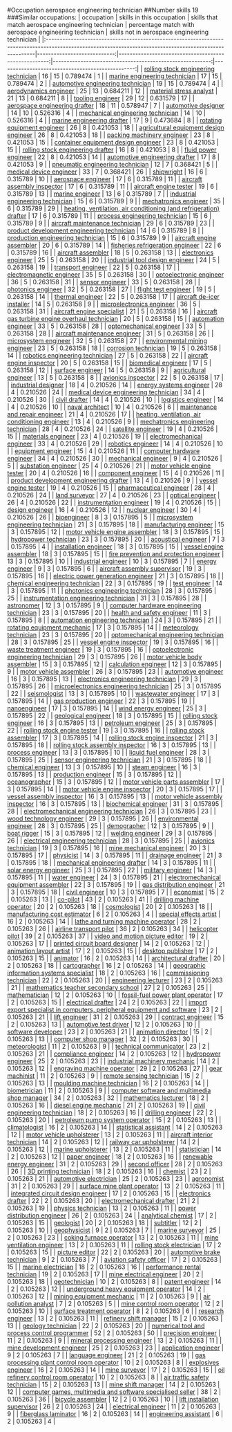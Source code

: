 #Occupation aerospace engineering technician
##Number skills 19
###Similar occupations:
| occupation                                                                                                                                              |   skills in this occupation |   skills that match aerospace engineering technician |   percentage match with aerospace engineering technician |   skills not in aerospace engineering technician |
|:--------------------------------------------------------------------------------------------------------------------------------------------------------|----------------------------:|-----------------------------------------------------:|---------------------------------------------------------:|-------------------------------------------------:|
| [rolling stock engineering technician](rolling_stock_engineering_technician.md)                                                                         |                          16 |                                                   15 |                                                 0.789474 |                                                1 |
| [marine engineering technician](marine_engineering_technician.md)                                                                                       |                          17 |                                                   15 |                                                 0.789474 |                                                2 |
| [automotive engineering technician](automotive_engineering_technician.md)                                                                               |                          19 |                                                   15 |                                                 0.789474 |                                                4 |
| [aerodynamics engineer](aerodynamics_engineer.md)                                                                                                       |                          25 |                                                   13 |                                                 0.684211 |                                               12 |
| [material stress analyst](material_stress_analyst.md)                                                                                                   |                          21 |                                                   13 |                                                 0.684211 |                                                8 |
| [tooling engineer](tooling_engineer.md)                                                                                                                 |                          29 |                                                   12 |                                                 0.631579 |                                               17 |
| [aerospace engineering drafter](aerospace_engineering_drafter.md)                                                                                       |                          18 |                                                   11 |                                                 0.578947 |                                                7 |
| [automotive designer](automotive_designer.md)                                                                                                           |                          14 |                                                   10 |                                                 0.526316 |                                                4 |
| [mechanical engineering technician](mechanical_engineering_technician.md)                                                                               |                          14 |                                                   10 |                                                 0.526316 |                                                4 |
| [marine engineering drafter](marine_engineering_drafter.md)                                                                                             |                          17 |                                                    9 |                                                 0.473684 |                                                8 |
| [rotating equipment engineer](rotating_equipment_engineer.md)                                                                                           |                          26 |                                                    8 |                                                 0.421053 |                                               18 |
| [agricultural equipment design engineer](agricultural_equipment_design_engineer.md)                                                                     |                          26 |                                                    8 |                                                 0.421053 |                                               18 |
| [packing machinery engineer](packing_machinery_engineer.md)                                                                                             |                          23 |                                                    8 |                                                 0.421053 |                                               15 |
| [container equipment design engineer](container_equipment_design_engineer.md)                                                                           |                          23 |                                                    8 |                                                 0.421053 |                                               15 |
| [rolling stock engineering drafter](rolling_stock_engineering_drafter.md)                                                                               |                          16 |                                                    8 |                                                 0.421053 |                                                8 |
| [fluid power engineer](fluid_power_engineer.md)                                                                                                         |                          22 |                                                    8 |                                                 0.421053 |                                               14 |
| [automotive engineering drafter](automotive_engineering_drafter.md)                                                                                     |                          17 |                                                    8 |                                                 0.421053 |                                                9 |
| [pneumatic engineering technician](pneumatic_engineering_technician.md)                                                                                 |                          12 |                                                    7 |                                                 0.368421 |                                                5 |
| [medical device engineer](medical_device_engineer.md)                                                                                                   |                          33 |                                                    7 |                                                 0.368421 |                                               26 |
| [shipwright](shipwright.md)                                                                                                                             |                          16 |                                                    6 |                                                 0.315789 |                                               10 |
| [aerospace engineer](aerospace_engineer.md)                                                                                                             |                          17 |                                                    6 |                                                 0.315789 |                                               11 |
| [aircraft assembly inspector](aircraft_assembly_inspector.md)                                                                                           |                          17 |                                                    6 |                                                 0.315789 |                                               11 |
| [aircraft engine tester](aircraft_engine_tester.md)                                                                                                     |                          19 |                                                    6 |                                                 0.315789 |                                               13 |
| [marine engineer](marine_engineer.md)                                                                                                                   |                          13 |                                                    6 |                                                 0.315789 |                                                7 |
| [industrial engineering technician](industrial_engineering_technician.md)                                                                               |                          15 |                                                    6 |                                                 0.315789 |                                                9 |
| [mechatronics engineer](mechatronics_engineer.md)                                                                                                       |                          35 |                                                    6 |                                                 0.315789 |                                               29 |
| [heating, ventilation, air conditioning (and refrigeration) drafter](heating,_ventilation,_air_conditioning_(and_refrigeration)_drafter.md)             |                          17 |                                                    6 |                                                 0.315789 |                                               11 |
| [process engineering technician](process_engineering_technician.md)                                                                                     |                          15 |                                                    6 |                                                 0.315789 |                                                9 |
| [aircraft maintenance technician](aircraft_maintenance_technician.md)                                                                                   |                          29 |                                                    6 |                                                 0.315789 |                                               23 |
| [product development engineering technician](product_development_engineering_technician.md)                                                             |                          14 |                                                    6 |                                                 0.315789 |                                                8 |
| [production engineering technician](production_engineering_technician.md)                                                                               |                          15 |                                                    6 |                                                 0.315789 |                                                9 |
| [aircraft engine assembler](aircraft_engine_assembler.md)                                                                                               |                          20 |                                                    6 |                                                 0.315789 |                                               14 |
| [fisheries refrigeration engineer](fisheries_refrigeration_engineer.md)                                                                                 |                          22 |                                                    6 |                                                 0.315789 |                                               16 |
| [aircraft assembler](aircraft_assembler.md)                                                                                                             |                          18 |                                                    5 |                                                 0.263158 |                                               13 |
| [electronics engineer](electronics_engineer.md)                                                                                                         |                          25 |                                                    5 |                                                 0.263158 |                                               20 |
| [industrial tool design engineer](industrial_tool_design_engineer.md)                                                                                   |                          24 |                                                    5 |                                                 0.263158 |                                               19 |
| [transport engineer](transport_engineer.md)                                                                                                             |                          22 |                                                    5 |                                                 0.263158 |                                               17 |
| [electromagnetic engineer](electromagnetic_engineer.md)                                                                                                 |                          35 |                                                    5 |                                                 0.263158 |                                               30 |
| [optoelectronic engineer](optoelectronic_engineer.md)                                                                                                   |                          36 |                                                    5 |                                                 0.263158 |                                               31 |
| [sensor engineer](sensor_engineer.md)                                                                                                                   |                          33 |                                                    5 |                                                 0.263158 |                                               28 |
| [photonics engineer](photonics_engineer.md)                                                                                                             |                          32 |                                                    5 |                                                 0.263158 |                                               27 |
| [flight test engineer](flight_test_engineer.md)                                                                                                         |                          19 |                                                    5 |                                                 0.263158 |                                               14 |
| [thermal engineer](thermal_engineer.md)                                                                                                                 |                          22 |                                                    5 |                                                 0.263158 |                                               17 |
| [aircraft de-icer installer](aircraft_de-icer_installer.md)                                                                                             |                          14 |                                                    5 |                                                 0.263158 |                                                9 |
| [microelectronics engineer](microelectronics_engineer.md)                                                                                               |                          36 |                                                    5 |                                                 0.263158 |                                               31 |
| [aircraft engine specialist](aircraft_engine_specialist.md)                                                                                             |                          21 |                                                    5 |                                                 0.263158 |                                               16 |
| [aircraft gas turbine engine overhaul technician](aircraft_gas_turbine_engine_overhaul_technician.md)                                                   |                          20 |                                                    5 |                                                 0.263158 |                                               15 |
| [automation engineer](automation_engineer.md)                                                                                                           |                          33 |                                                    5 |                                                 0.263158 |                                               28 |
| [optomechanical engineer](optomechanical_engineer.md)                                                                                                   |                          33 |                                                    5 |                                                 0.263158 |                                               28 |
| [aircraft maintenance engineer](aircraft_maintenance_engineer.md)                                                                                       |                          31 |                                                    5 |                                                 0.263158 |                                               26 |
| [microsystem engineer](microsystem_engineer.md)                                                                                                         |                          32 |                                                    5 |                                                 0.263158 |                                               27 |
| [environmental mining engineer](environmental_mining_engineer.md)                                                                                       |                          23 |                                                    5 |                                                 0.263158 |                                               18 |
| [corrosion technician](corrosion_technician.md)                                                                                                         |                          19 |                                                    5 |                                                 0.263158 |                                               14 |
| [robotics engineering technician](robotics_engineering_technician.md)                                                                                   |                          27 |                                                    5 |                                                 0.263158 |                                               22 |
| [aircraft engine inspector](aircraft_engine_inspector.md)                                                                                               |                          20 |                                                    5 |                                                 0.263158 |                                               15 |
| [biomedical engineer](biomedical_engineer.md)                                                                                                           |                          17 |                                                    5 |                                                 0.263158 |                                               12 |
| [surface engineer](surface_engineer.md)                                                                                                                 |                          14 |                                                    5 |                                                 0.263158 |                                                9 |
| [agricultural engineer](agricultural_engineer.md)                                                                                                       |                          13 |                                                    5 |                                                 0.263158 |                                                8 |
| [avionics inspector](avionics_inspector.md)                                                                                                             |                          22 |                                                    5 |                                                 0.263158 |                                               17 |
| [industrial designer](industrial_designer.md)                                                                                                           |                          18 |                                                    4 |                                                 0.210526 |                                               14 |
| [energy systems engineer](energy_systems_engineer.md)                                                                                                   |                          28 |                                                    4 |                                                 0.210526 |                                               24 |
| [medical device engineering technician](medical_device_engineering_technician.md)                                                                       |                          34 |                                                    4 |                                                 0.210526 |                                               30 |
| [civil drafter](civil_drafter.md)                                                                                                                       |                          14 |                                                    4 |                                                 0.210526 |                                               10 |
| [logistics engineer](logistics_engineer.md)                                                                                                             |                          14 |                                                    4 |                                                 0.210526 |                                               10 |
| [naval architect](naval_architect.md)                                                                                                                   |                          10 |                                                    4 |                                                 0.210526 |                                                6 |
| [maintenance and repair engineer](maintenance_and_repair_engineer.md)                                                                                   |                          21 |                                                    4 |                                                 0.210526 |                                               17 |
| [heating, ventilation, air conditioning engineer](heating,_ventilation,_air_conditioning_engineer.md)                                                   |                          13 |                                                    4 |                                                 0.210526 |                                                9 |
| [mechatronics engineering technician](mechatronics_engineering_technician.md)                                                                           |                          28 |                                                    4 |                                                 0.210526 |                                               24 |
| [satellite engineer](satellite_engineer.md)                                                                                                             |                          19 |                                                    4 |                                                 0.210526 |                                               15 |
| [materials engineer](materials_engineer.md)                                                                                                             |                          23 |                                                    4 |                                                 0.210526 |                                               19 |
| [electromechanical engineer](electromechanical_engineer.md)                                                                                             |                          33 |                                                    4 |                                                 0.210526 |                                               29 |
| [robotics engineer](robotics_engineer.md)                                                                                                               |                          14 |                                                    4 |                                                 0.210526 |                                               10 |
| [equipment engineer](equipment_engineer.md)                                                                                                             |                          15 |                                                    4 |                                                 0.210526 |                                               11 |
| [computer hardware engineer](computer_hardware_engineer.md)                                                                                             |                          34 |                                                    4 |                                                 0.210526 |                                               30 |
| [mechanical engineer](mechanical_engineer.md)                                                                                                           |                           9 |                                                    4 |                                                 0.210526 |                                                5 |
| [substation engineer](substation_engineer.md)                                                                                                           |                          25 |                                                    4 |                                                 0.210526 |                                               21 |
| [motor vehicle engine tester](motor_vehicle_engine_tester.md)                                                                                           |                          20 |                                                    4 |                                                 0.210526 |                                               16 |
| [component engineer](component_engineer.md)                                                                                                             |                          15 |                                                    4 |                                                 0.210526 |                                               11 |
| [product development engineering drafter](product_development_engineering_drafter.md)                                                                   |                          13 |                                                    4 |                                                 0.210526 |                                                9 |
| [vessel engine tester](vessel_engine_tester.md)                                                                                                         |                          19 |                                                    4 |                                                 0.210526 |                                               15 |
| [pharmaceutical engineer](pharmaceutical_engineer.md)                                                                                                   |                          28 |                                                    4 |                                                 0.210526 |                                               24 |
| [land surveyor](land_surveyor.md)                                                                                                                       |                          27 |                                                    4 |                                                 0.210526 |                                               23 |
| [optical engineer](optical_engineer.md)                                                                                                                 |                          26 |                                                    4 |                                                 0.210526 |                                               22 |
| [instrumentation engineer](instrumentation_engineer.md)                                                                                                 |                          19 |                                                    4 |                                                 0.210526 |                                               15 |
| [design engineer](design_engineer.md)                                                                                                                   |                          16 |                                                    4 |                                                 0.210526 |                                               12 |
| [nuclear engineer](nuclear_engineer.md)                                                                                                                 |                          30 |                                                    4 |                                                 0.210526 |                                               26 |
| [bioengineer](bioengineer.md)                                                                                                                           |                           8 |                                                    3 |                                                 0.157895 |                                                5 |
| [microsystem engineering technician](microsystem_engineering_technician.md)                                                                             |                          21 |                                                    3 |                                                 0.157895 |                                               18 |
| [manufacturing engineer](manufacturing_engineer.md)                                                                                                     |                          15 |                                                    3 |                                                 0.157895 |                                               12 |
| [motor vehicle engine assembler](motor_vehicle_engine_assembler.md)                                                                                     |                          18 |                                                    3 |                                                 0.157895 |                                               15 |
| [hydropower technician](hydropower_technician.md)                                                                                                       |                          23 |                                                    3 |                                                 0.157895 |                                               20 |
| [acoustical engineer](acoustical_engineer.md)                                                                                                           |                           7 |                                                    3 |                                                 0.157895 |                                                4 |
| [installation engineer](installation_engineer.md)                                                                                                       |                          18 |                                                    3 |                                                 0.157895 |                                               15 |
| [vessel engine assembler](vessel_engine_assembler.md)                                                                                                   |                          18 |                                                    3 |                                                 0.157895 |                                               15 |
| [fire prevention and protection engineer](fire_prevention_and_protection_engineer.md)                                                                   |                          13 |                                                    3 |                                                 0.157895 |                                               10 |
| [industrial engineer](industrial_engineer.md)                                                                                                           |                          10 |                                                    3 |                                                 0.157895 |                                                7 |
| [energy engineer](energy_engineer.md)                                                                                                                   |                           9 |                                                    3 |                                                 0.157895 |                                                6 |
| [aircraft assembly supervisor](aircraft_assembly_supervisor.md)                                                                                         |                          19 |                                                    3 |                                                 0.157895 |                                               16 |
| [electric power generation engineer](electric_power_generation_engineer.md)                                                                             |                          21 |                                                    3 |                                                 0.157895 |                                               18 |
| [chemical engineering technician](chemical_engineering_technician.md)                                                                                   |                          22 |                                                    3 |                                                 0.157895 |                                               19 |
| [test engineer](test_engineer.md)                                                                                                                       |                          14 |                                                    3 |                                                 0.157895 |                                               11 |
| [photonics engineering technician](photonics_engineering_technician.md)                                                                                 |                          28 |                                                    3 |                                                 0.157895 |                                               25 |
| [instrumentation engineering technician](instrumentation_engineering_technician.md)                                                                     |                          31 |                                                    3 |                                                 0.157895 |                                               28 |
| [astronomer](astronomer.md)                                                                                                                             |                          12 |                                                    3 |                                                 0.157895 |                                                9 |
| [computer hardware engineering technician](computer_hardware_engineering_technician.md)                                                                 |                          23 |                                                    3 |                                                 0.157895 |                                               20 |
| [health and safety engineer](health_and_safety_engineer.md)                                                                                             |                          11 |                                                    3 |                                                 0.157895 |                                                8 |
| [automation engineering technician](automation_engineering_technician.md)                                                                               |                          24 |                                                    3 |                                                 0.157895 |                                               21 |
| [rotating equipment mechanic](rotating_equipment_mechanic.md)                                                                                           |                          17 |                                                    3 |                                                 0.157895 |                                               14 |
| [meteorology technician](meteorology_technician.md)                                                                                                     |                          23 |                                                    3 |                                                 0.157895 |                                               20 |
| [optomechanical engineering technician](optomechanical_engineering_technician.md)                                                                       |                          28 |                                                    3 |                                                 0.157895 |                                               25 |
| [vessel engine inspector](vessel_engine_inspector.md)                                                                                                   |                          19 |                                                    3 |                                                 0.157895 |                                               16 |
| [waste treatment engineer](waste_treatment_engineer.md)                                                                                                 |                          19 |                                                    3 |                                                 0.157895 |                                               16 |
| [optoelectronic engineering technician](optoelectronic_engineering_technician.md)                                                                       |                          29 |                                                    3 |                                                 0.157895 |                                               26 |
| [motor vehicle body assembler](motor_vehicle_body_assembler.md)                                                                                         |                          15 |                                                    3 |                                                 0.157895 |                                               12 |
| [calculation engineer](calculation_engineer.md)                                                                                                         |                          12 |                                                    3 |                                                 0.157895 |                                                9 |
| [motor vehicle assembler](motor_vehicle_assembler.md)                                                                                                   |                          26 |                                                    3 |                                                 0.157895 |                                               23 |
| [automotive engineer](automotive_engineer.md)                                                                                                           |                          16 |                                                    3 |                                                 0.157895 |                                               13 |
| [electronics engineering technician](electronics_engineering_technician.md)                                                                             |                          29 |                                                    3 |                                                 0.157895 |                                               26 |
| [microelectronics engineering technician](microelectronics_engineering_technician.md)                                                                   |                          25 |                                                    3 |                                                 0.157895 |                                               22 |
| [seismologist](seismologist.md)                                                                                                                         |                          13 |                                                    3 |                                                 0.157895 |                                               10 |
| [wastewater engineer](wastewater_engineer.md)                                                                                                           |                          17 |                                                    3 |                                                 0.157895 |                                               14 |
| [gas production engineer](gas_production_engineer.md)                                                                                                   |                          22 |                                                    3 |                                                 0.157895 |                                               19 |
| [nanoengineer](nanoengineer.md)                                                                                                                         |                          17 |                                                    3 |                                                 0.157895 |                                               14 |
| [wind energy engineer](wind_energy_engineer.md)                                                                                                         |                          25 |                                                    3 |                                                 0.157895 |                                               22 |
| [geological engineer](geological_engineer.md)                                                                                                           |                          18 |                                                    3 |                                                 0.157895 |                                               15 |
| [rolling stock engineer](rolling_stock_engineer.md)                                                                                                     |                          16 |                                                    3 |                                                 0.157895 |                                               13 |
| [petroleum engineer](petroleum_engineer.md)                                                                                                             |                          25 |                                                    3 |                                                 0.157895 |                                               22 |
| [rolling stock engine tester](rolling_stock_engine_tester.md)                                                                                           |                          19 |                                                    3 |                                                 0.157895 |                                               16 |
| [rolling stock assembler](rolling_stock_assembler.md)                                                                                                   |                          17 |                                                    3 |                                                 0.157895 |                                               14 |
| [rolling stock engine inspector](rolling_stock_engine_inspector.md)                                                                                     |                          21 |                                                    3 |                                                 0.157895 |                                               18 |
| [rolling stock assembly inspector](rolling_stock_assembly_inspector.md)                                                                                 |                          16 |                                                    3 |                                                 0.157895 |                                               13 |
| [process engineer](process_engineer.md)                                                                                                                 |                          13 |                                                    3 |                                                 0.157895 |                                               10 |
| [liquid fuel engineer](liquid_fuel_engineer.md)                                                                                                         |                          28 |                                                    3 |                                                 0.157895 |                                               25 |
| [sensor engineering technician](sensor_engineering_technician.md)                                                                                       |                          21 |                                                    3 |                                                 0.157895 |                                               18 |
| [chemical engineer](chemical_engineer.md)                                                                                                               |                          13 |                                                    3 |                                                 0.157895 |                                               10 |
| [steam engineer](steam_engineer.md)                                                                                                                     |                          16 |                                                    3 |                                                 0.157895 |                                               13 |
| [production engineer](production_engineer.md)                                                                                                           |                          15 |                                                    3 |                                                 0.157895 |                                               12 |
| [oceanographer](oceanographer.md)                                                                                                                       |                          15 |                                                    3 |                                                 0.157895 |                                               12 |
| [motor vehicle parts assembler](motor_vehicle_parts_assembler.md)                                                                                       |                          17 |                                                    3 |                                                 0.157895 |                                               14 |
| [motor vehicle engine inspector](motor_vehicle_engine_inspector.md)                                                                                     |                          20 |                                                    3 |                                                 0.157895 |                                               17 |
| [vessel assembly inspector](vessel_assembly_inspector.md)                                                                                               |                          16 |                                                    3 |                                                 0.157895 |                                               13 |
| [motor vehicle assembly inspector](motor_vehicle_assembly_inspector.md)                                                                                 |                          16 |                                                    3 |                                                 0.157895 |                                               13 |
| [biochemical engineer](biochemical_engineer.md)                                                                                                         |                          31 |                                                    3 |                                                 0.157895 |                                               28 |
| [electromechanical engineering technician](electromechanical_engineering_technician.md)                                                                 |                          26 |                                                    3 |                                                 0.157895 |                                               23 |
| [wood technology engineer](wood_technology_engineer.md)                                                                                                 |                          29 |                                                    3 |                                                 0.157895 |                                               26 |
| [environmental engineer](environmental_engineer.md)                                                                                                     |                          28 |                                                    3 |                                                 0.157895 |                                               25 |
| [demographer](demographer.md)                                                                                                                           |                          12 |                                                    3 |                                                 0.157895 |                                                9 |
| [boat rigger](boat_rigger.md)                                                                                                                           |                          15 |                                                    3 |                                                 0.157895 |                                               12 |
| [welding engineer](welding_engineer.md)                                                                                                                 |                          29 |                                                    3 |                                                 0.157895 |                                               26 |
| [electrical engineering technician](electrical_engineering_technician.md)                                                                               |                          28 |                                                    3 |                                                 0.157895 |                                               25 |
| [avionics technician](avionics_technician.md)                                                                                                           |                          19 |                                                    3 |                                                 0.157895 |                                               16 |
| [mine mechanical engineer](mine_mechanical_engineer.md)                                                                                                 |                          20 |                                                    3 |                                                 0.157895 |                                               17 |
| [physicist](physicist.md)                                                                                                                               |                          14 |                                                    3 |                                                 0.157895 |                                               11 |
| [drainage engineer](drainage_engineer.md)                                                                                                               |                          21 |                                                    3 |                                                 0.157895 |                                               18 |
| [mechanical engineering drafter](mechanical_engineering_drafter.md)                                                                                     |                          14 |                                                    3 |                                                 0.157895 |                                               11 |
| [solar energy engineer](solar_energy_engineer.md)                                                                                                       |                          25 |                                                    3 |                                                 0.157895 |                                               22 |
| [military engineer](military_engineer.md)                                                                                                               |                          14 |                                                    3 |                                                 0.157895 |                                               11 |
| [water engineer](water_engineer.md)                                                                                                                     |                          24 |                                                    3 |                                                 0.157895 |                                               21 |
| [electromechanical equipment assembler](electromechanical_equipment_assembler.md)                                                                       |                          22 |                                                    3 |                                                 0.157895 |                                               19 |
| [gas distribution engineer](gas_distribution_engineer.md)                                                                                               |                          21 |                                                    3 |                                                 0.157895 |                                               18 |
| [civil engineer](civil_engineer.md)                                                                                                                     |                          10 |                                                    3 |                                                 0.157895 |                                                7 |
| [economist](economist.md)                                                                                                                               |                          15 |                                                    2 |                                                 0.105263 |                                               13 |
| [co-pilot](co-pilot.md)                                                                                                                                 |                          43 |                                                    2 |                                                 0.105263 |                                               41 |
| [drilling machine operator](drilling_machine_operator.md)                                                                                               |                          20 |                                                    2 |                                                 0.105263 |                                               18 |
| [cosmologist](cosmologist.md)                                                                                                                           |                          20 |                                                    2 |                                                 0.105263 |                                               18 |
| [manufacturing cost estimator](manufacturing_cost_estimator.md)                                                                                         |                           6 |                                                    2 |                                                 0.105263 |                                                4 |
| [special effects artist](special_effects_artist.md)                                                                                                     |                          16 |                                                    2 |                                                 0.105263 |                                               14 |
| [lathe and turning machine operator](lathe_and_turning_machine_operator.md)                                                                             |                          28 |                                                    2 |                                                 0.105263 |                                               26 |
| [airline transport pilot](airline_transport_pilot.md)                                                                                                   |                          36 |                                                    2 |                                                 0.105263 |                                               34 |
| [helicopter pilot](helicopter_pilot.md)                                                                                                                 |                          39 |                                                    2 |                                                 0.105263 |                                               37 |
| [video and motion picture editor](video_and_motion_picture_editor.md)                                                                                   |                          19 |                                                    2 |                                                 0.105263 |                                               17 |
| [printed circuit board designer](printed_circuit_board_designer.md)                                                                                     |                          14 |                                                    2 |                                                 0.105263 |                                               12 |
| [animation layout artist](animation_layout_artist.md)                                                                                                   |                          17 |                                                    2 |                                                 0.105263 |                                               15 |
| [desktop publisher](desktop_publisher.md)                                                                                                               |                          17 |                                                    2 |                                                 0.105263 |                                               15 |
| [animator](animator.md)                                                                                                                                 |                          16 |                                                    2 |                                                 0.105263 |                                               14 |
| [architectural drafter](architectural_drafter.md)                                                                                                       |                          20 |                                                    2 |                                                 0.105263 |                                               18 |
| [cartographer](cartographer.md)                                                                                                                         |                          16 |                                                    2 |                                                 0.105263 |                                               14 |
| [geographic information systems specialist](geographic_information_systems_specialist.md)                                                               |                          18 |                                                    2 |                                                 0.105263 |                                               16 |
| [commissioning technician](commissioning_technician.md)                                                                                                 |                          22 |                                                    2 |                                                 0.105263 |                                               20 |
| [engineering lecturer](engineering_lecturer.md)                                                                                                         |                          23 |                                                    2 |                                                 0.105263 |                                               21 |
| [mathematics teacher secondary school](mathematics_teacher_secondary_school.md)                                                                         |                          27 |                                                    2 |                                                 0.105263 |                                               25 |
| [mathematician](mathematician.md)                                                                                                                       |                          12 |                                                    2 |                                                 0.105263 |                                               10 |
| [fossil-fuel power plant operator](fossil-fuel_power_plant_operator.md)                                                                                 |                          17 |                                                    2 |                                                 0.105263 |                                               15 |
| [electrical drafter](electrical_drafter.md)                                                                                                             |                          24 |                                                    2 |                                                 0.105263 |                                               22 |
| [import export specialist in computers, peripheral equipment and software](import_export_specialist_in_computers,_peripheral_equipment_and_software.md) |                          23 |                                                    2 |                                                 0.105263 |                                               21 |
| [lift engineer](lift_engineer.md)                                                                                                                       |                          31 |                                                    2 |                                                 0.105263 |                                               29 |
| [contract engineer](contract_engineer.md)                                                                                                               |                          15 |                                                    2 |                                                 0.105263 |                                               13 |
| [automotive test driver](automotive_test_driver.md)                                                                                                     |                          12 |                                                    2 |                                                 0.105263 |                                               10 |
| [software developer](software_developer.md)                                                                                                             |                          23 |                                                    2 |                                                 0.105263 |                                               21 |
| [animation director](animation_director.md)                                                                                                             |                          15 |                                                    2 |                                                 0.105263 |                                               13 |
| [computer shop manager](computer_shop_manager.md)                                                                                                       |                          32 |                                                    2 |                                                 0.105263 |                                               30 |
| [meteorologist](meteorologist.md)                                                                                                                       |                          11 |                                                    2 |                                                 0.105263 |                                                9 |
| [technical communicator](technical_communicator.md)                                                                                                     |                          23 |                                                    2 |                                                 0.105263 |                                               21 |
| [compliance engineer](compliance_engineer.md)                                                                                                           |                          14 |                                                    2 |                                                 0.105263 |                                               12 |
| [hydropower engineer](hydropower_engineer.md)                                                                                                           |                          25 |                                                    2 |                                                 0.105263 |                                               23 |
| [industrial machinery mechanic](industrial_machinery_mechanic.md)                                                                                       |                          14 |                                                    2 |                                                 0.105263 |                                               12 |
| [engraving machine operator](engraving_machine_operator.md)                                                                                             |                          29 |                                                    2 |                                                 0.105263 |                                               27 |
| [gear machinist](gear_machinist.md)                                                                                                                     |                          11 |                                                    2 |                                                 0.105263 |                                                9 |
| [remote sensing technician](remote_sensing_technician.md)                                                                                               |                          15 |                                                    2 |                                                 0.105263 |                                               13 |
| [moulding machine technician](moulding_machine_technician.md)                                                                                           |                          16 |                                                    2 |                                                 0.105263 |                                               14 |
| [biometrician](biometrician.md)                                                                                                                         |                          11 |                                                    2 |                                                 0.105263 |                                                9 |
| [computer software and multimedia shop manager](computer_software_and_multimedia_shop_manager.md)                                                       |                          34 |                                                    2 |                                                 0.105263 |                                               32 |
| [mathematics lecturer](mathematics_lecturer.md)                                                                                                         |                          18 |                                                    2 |                                                 0.105263 |                                               16 |
| [diesel engine mechanic](diesel_engine_mechanic.md)                                                                                                     |                          21 |                                                    2 |                                                 0.105263 |                                               19 |
| [civil engineering technician](civil_engineering_technician.md)                                                                                         |                          18 |                                                    2 |                                                 0.105263 |                                               16 |
| [drilling engineer](drilling_engineer.md)                                                                                                               |                          22 |                                                    2 |                                                 0.105263 |                                               20 |
| [petroleum pump system operator](petroleum_pump_system_operator.md)                                                                                     |                          15 |                                                    2 |                                                 0.105263 |                                               13 |
| [climatologist](climatologist.md)                                                                                                                       |                          16 |                                                    2 |                                                 0.105263 |                                               14 |
| [statistical assistant](statistical_assistant.md)                                                                                                       |                          14 |                                                    2 |                                                 0.105263 |                                               12 |
| [motor vehicle upholsterer](motor_vehicle_upholsterer.md)                                                                                               |                          13 |                                                    2 |                                                 0.105263 |                                               11 |
| [aircraft interior technician](aircraft_interior_technician.md)                                                                                         |                          14 |                                                    2 |                                                 0.105263 |                                               12 |
| [railway car upholsterer](railway_car_upholsterer.md)                                                                                                   |                          14 |                                                    2 |                                                 0.105263 |                                               12 |
| [marine upholsterer](marine_upholsterer.md)                                                                                                             |                          13 |                                                    2 |                                                 0.105263 |                                               11 |
| [statistician](statistician.md)                                                                                                                         |                          14 |                                                    2 |                                                 0.105263 |                                               12 |
| [paper engineer](paper_engineer.md)                                                                                                                     |                          18 |                                                    2 |                                                 0.105263 |                                               16 |
| [renewable energy engineer](renewable_energy_engineer.md)                                                                                               |                          31 |                                                    2 |                                                 0.105263 |                                               29 |
| [second officer](second_officer.md)                                                                                                                     |                          28 |                                                    2 |                                                 0.105263 |                                               26 |
| [3D printing technician](3D_printing_technician.md)                                                                                                     |                          18 |                                                    2 |                                                 0.105263 |                                               16 |
| [chemist](chemist.md)                                                                                                                                   |                          23 |                                                    2 |                                                 0.105263 |                                               21 |
| [automotive electrician](automotive_electrician.md)                                                                                                     |                          25 |                                                    2 |                                                 0.105263 |                                               23 |
| [agronomist](agronomist.md)                                                                                                                             |                          31 |                                                    2 |                                                 0.105263 |                                               29 |
| [surface mine plant operator](surface_mine_plant_operator.md)                                                                                           |                          13 |                                                    2 |                                                 0.105263 |                                               11 |
| [integrated circuit design engineer](integrated_circuit_design_engineer.md)                                                                             |                          17 |                                                    2 |                                                 0.105263 |                                               15 |
| [electronics drafter](electronics_drafter.md)                                                                                                           |                          22 |                                                    2 |                                                 0.105263 |                                               20 |
| [electromechanical drafter](electromechanical_drafter.md)                                                                                               |                          21 |                                                    2 |                                                 0.105263 |                                               19 |
| [physics technician](physics_technician.md)                                                                                                             |                          13 |                                                    2 |                                                 0.105263 |                                               11 |
| [power distribution engineer](power_distribution_engineer.md)                                                                                           |                          26 |                                                    2 |                                                 0.105263 |                                               24 |
| [analytical chemist](analytical_chemist.md)                                                                                                             |                          17 |                                                    2 |                                                 0.105263 |                                               15 |
| [geologist](geologist.md)                                                                                                                               |                          20 |                                                    2 |                                                 0.105263 |                                               18 |
| [subtitler](subtitler.md)                                                                                                                               |                          12 |                                                    2 |                                                 0.105263 |                                               10 |
| [geophysicist](geophysicist.md)                                                                                                                         |                           9 |                                                    2 |                                                 0.105263 |                                                7 |
| [marine surveyor](marine_surveyor.md)                                                                                                                   |                          25 |                                                    2 |                                                 0.105263 |                                               23 |
| [coking furnace operator](coking_furnace_operator.md)                                                                                                   |                          13 |                                                    2 |                                                 0.105263 |                                               11 |
| [mine ventilation engineer](mine_ventilation_engineer.md)                                                                                               |                          13 |                                                    2 |                                                 0.105263 |                                               11 |
| [rolling stock electrician](rolling_stock_electrician.md)                                                                                               |                          17 |                                                    2 |                                                 0.105263 |                                               15 |
| [picture editor](picture_editor.md)                                                                                                                     |                          22 |                                                    2 |                                                 0.105263 |                                               20 |
| [automotive brake technician](automotive_brake_technician.md)                                                                                           |                           9 |                                                    2 |                                                 0.105263 |                                                7 |
| [aviation safety officer](aviation_safety_officer.md)                                                                                                   |                          17 |                                                    2 |                                                 0.105263 |                                               15 |
| [marine electrician](marine_electrician.md)                                                                                                             |                          18 |                                                    2 |                                                 0.105263 |                                               16 |
| [performance rental technician](performance_rental_technician.md)                                                                                       |                          19 |                                                    2 |                                                 0.105263 |                                               17 |
| [mine electrical engineer](mine_electrical_engineer.md)                                                                                                 |                          20 |                                                    2 |                                                 0.105263 |                                               18 |
| [geotechnician](geotechnician.md)                                                                                                                       |                          10 |                                                    2 |                                                 0.105263 |                                                8 |
| [patent engineer](patent_engineer.md)                                                                                                                   |                          14 |                                                    2 |                                                 0.105263 |                                               12 |
| [underground heavy equipment operator](underground_heavy_equipment_operator.md)                                                                         |                          14 |                                                    2 |                                                 0.105263 |                                               12 |
| [mining equipment mechanic](mining_equipment_mechanic.md)                                                                                               |                          11 |                                                    2 |                                                 0.105263 |                                                9 |
| [air pollution analyst](air_pollution_analyst.md)                                                                                                       |                           7 |                                                    2 |                                                 0.105263 |                                                5 |
| [mine control room operator](mine_control_room_operator.md)                                                                                             |                          12 |                                                    2 |                                                 0.105263 |                                               10 |
| [surface treatment operator](surface_treatment_operator.md)                                                                                             |                           8 |                                                    2 |                                                 0.105263 |                                                6 |
| [research engineer](research_engineer.md)                                                                                                               |                          13 |                                                    2 |                                                 0.105263 |                                               11 |
| [refinery shift manager](refinery_shift_manager.md)                                                                                                     |                          15 |                                                    2 |                                                 0.105263 |                                               13 |
| [geology technician](geology_technician.md)                                                                                                             |                          22 |                                                    2 |                                                 0.105263 |                                               20 |
| [numerical tool and process control programmer](numerical_tool_and_process_control_programmer.md)                                                       |                          52 |                                                    2 |                                                 0.105263 |                                               50 |
| [precision engineer](precision_engineer.md)                                                                                                             |                          11 |                                                    2 |                                                 0.105263 |                                                9 |
| [mineral processing engineer](mineral_processing_engineer.md)                                                                                           |                          13 |                                                    2 |                                                 0.105263 |                                               11 |
| [mine development engineer](mine_development_engineer.md)                                                                                               |                          25 |                                                    2 |                                                 0.105263 |                                               23 |
| [application engineer](application_engineer.md)                                                                                                         |                           9 |                                                    2 |                                                 0.105263 |                                                7 |
| [language engineer](language_engineer.md)                                                                                                               |                          21 |                                                    2 |                                                 0.105263 |                                               19 |
| [gas processing plant control room operator](gas_processing_plant_control_room_operator.md)                                                             |                          10 |                                                    2 |                                                 0.105263 |                                                8 |
| [explosives engineer](explosives_engineer.md)                                                                                                           |                          16 |                                                    2 |                                                 0.105263 |                                               14 |
| [mine surveyor](mine_surveyor.md)                                                                                                                       |                          17 |                                                    2 |                                                 0.105263 |                                               15 |
| [oil refinery control room operator](oil_refinery_control_room_operator.md)                                                                             |                          10 |                                                    2 |                                                 0.105263 |                                                8 |
| [air traffic safety technician](air_traffic_safety_technician.md)                                                                                       |                          15 |                                                    2 |                                                 0.105263 |                                               13 |
| [mine shift manager](mine_shift_manager.md)                                                                                                             |                          14 |                                                    2 |                                                 0.105263 |                                               12 |
| [computer games, multimedia and software specialised seller](computer_games,_multimedia_and_software_specialised_seller.md)                             |                          38 |                                                    2 |                                                 0.105263 |                                               36 |
| [bicycle assembler](bicycle_assembler.md)                                                                                                               |                          12 |                                                    2 |                                                 0.105263 |                                               10 |
| [lift installation supervisor](lift_installation_supervisor.md)                                                                                         |                          26 |                                                    2 |                                                 0.105263 |                                               24 |
| [electrical engineer](electrical_engineer.md)                                                                                                           |                          11 |                                                    2 |                                                 0.105263 |                                                9 |
| [fiberglass laminator](fiberglass_laminator.md)                                                                                                         |                          16 |                                                    2 |                                                 0.105263 |                                               14 |
| [engineering assistant](engineering_assistant.md)                                                                                                       |                           6 |                                                    2 |                                                 0.105263 |                                                4 |

